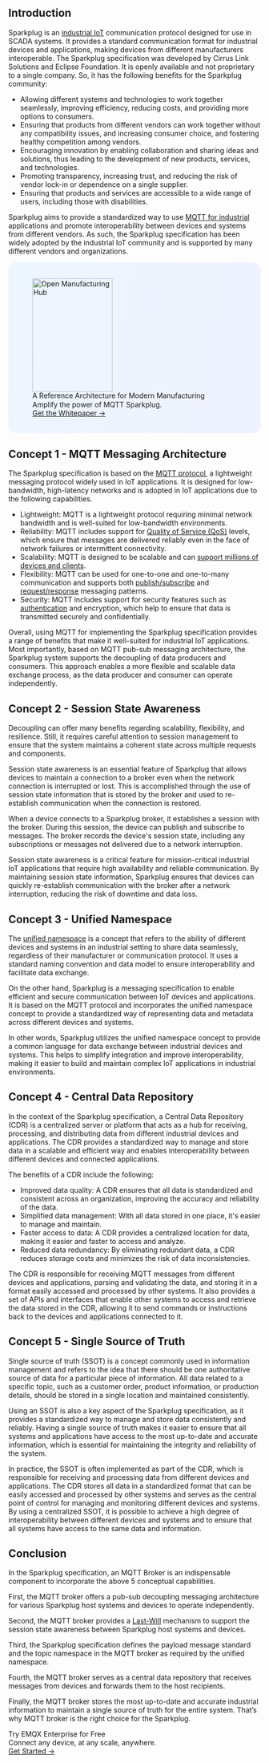 ## Introduction

Sparkplug is an [industrial IoT](https://www.emqx.com/en/blog/iiot-explained-examples-technologies-benefits-and-challenges) communication protocol designed for use in SCADA systems. It provides a standard communication format for industrial devices and applications, making devices from different manufacturers interoperable. The Sparkplug specification was developed by Cirrus Link Solutions and Eclipse Foundation. It is openly available and not proprietary to a single company. So, it has the following benefits for the Sparkplug community:

- Allowing different systems and technologies to work together seamlessly, improving efficiency, reducing costs, and providing more options to consumers.
- Ensuring that products from different vendors can work together without any compatibility issues, and increasing consumer choice, and fostering healthy competition among vendors.
- Encouraging innovation by enabling collaboration and sharing ideas and solutions, thus leading to the development of new products, services, and technologies.
- Promoting transparency, increasing trust, and reducing the risk of vendor lock-in or dependence on a single supplier.
- Ensuring that products and services are accessible to a wide range of users, including those with disabilities.

Sparkplug aims to provide a standardized way to use [MQTT for industrial](https://www.emqx.com/en/use-cases/industrial-iot) applications and promote interoperability between devices and systems from different vendors. As such, the Sparkplug specification has been widely adopted by the industrial IoT community and is supported by many different vendors and organizations.

<section
  class="promotion-pdf"
  style="border-radius: 16px; background: linear-gradient(102deg, #edf6ff 1.81%, #eff2ff 97.99%); padding: 32px 48px;"
>
  <div style="flex-shrink: 0;">
    <img loading="lazy" src="https://assets.emqx.com/images/0b88fa3cf1c98545e501e3b8073fdccc.png" alt="Open Manufacturing Hub" width="160" height="226">
  </div>
  <div>
    <div class="promotion-pdf__title" style="
    line-height: 1.2;
">
      A Reference Architecture for Modern Manufacturing
    </div>
    <div class="promotion-pdf__desc">
      Amplify the power of MQTT Sparkplug.
    </div>
    <a href="https://www.emqx.com/en/resources/open-manufacturing-hub-a-reference-architecture-for-industrial-iot?utm_campaign=embedded-open-manufacturing-hub&from=blog-5-key-concepts-for-mqtt-broker-in-sparkplug" class="button is-gradient">Get the Whitepaper →</a>
  </div>
</section>

## Concept 1 - MQTT Messaging Architecture

The Sparkplug specification is based on the [MQTT protocol](https://www.emqx.com/en/mqtt-guide), a lightweight messaging protocol widely used in IoT applications. It is designed for low-bandwidth, high-latency networks and is adopted in IoT applications due to the following capabilities.

- Lightweight: MQTT is a lightweight protocol requiring minimal network bandwidth and is well-suited for low-bandwidth environments.
- Reliability: MQTT includes support for [Quality of Service (QoS)](https://www.emqx.com/en/blog/introduction-to-mqtt-qos) levels, which ensure that messages are delivered reliably even in the face of network failures or intermittent connectivity.
- Scalability: MQTT is designed to be scalable and can [support millions of devices and clients](https://www.emqx.com/en/blog/reaching-100m-mqtt-connections-with-emqx-5-0).
- Flexibility: MQTT can be used for one-to-one and one-to-many communication and supports both [publish/subscribe](https://www.emqx.com/en/blog/mqtt-5-introduction-to-publish-subscribe-model) and [request/response](https://www.emqx.com/en/blog/mqtt5-request-response) messaging patterns.
- Security: MQTT includes support for security features such as [authentication](https://www.emqx.com/en/blog/securing-mqtt-with-username-and-password-authentication) and encryption, which help to ensure that data is transmitted securely and confidentially.

Overall, using MQTT for implementing the Sparkplug specification provides a range of benefits that make it well-suited for industrial IoT applications. Most importantly, based on MQTT pub-sub messaging architecture, the Sparkplug system supports the decoupling of data producers and consumers. This approach enables a more flexible and scalable data exchange process, as the data producer and consumer can operate independently.

## Concept 2 - Session State Awareness

Decoupling can offer many benefits regarding scalability, flexibility, and resilience. Still, it requires careful attention to session management to ensure that the system maintains a coherent state across multiple requests and components.

Session state awareness is an essential feature of Sparkplug that allows devices to maintain a connection to a broker even when the network connection is interrupted or lost. This is accomplished through the use of session state information that is stored by the broker and used to re-establish communication when the connection is restored.

When a device connects to a Sparkplug broker, it establishes a session with the broker. During this session, the device can publish and subscribe to messages. The broker records the device's session state, including any subscriptions or messages not delivered due to a network interruption.

Session state awareness is a critical feature for mission-critical industrial IoT applications that require high availability and reliable communication. By maintaining session state information, Sparkplug ensures that devices can quickly re-establish communication with the broker after a network interruption, reducing the risk of downtime and data loss.

## Concept 3 - Unified Namespace

The [unified namespace](https://www.emqx.com/en/blog/unified-namespace-next-generation-data-fabric-for-iiot) is a concept that refers to the ability of different devices and systems in an industrial setting to share data seamlessly, regardless of their manufacturer or communication protocol. It uses a standard naming convention and data model to ensure interoperability and facilitate data exchange.

On the other hand, Sparkplug is a messaging specification to enable efficient and secure communication between IoT devices and applications. It is based on the MQTT protocol and incorporates the unified namespace concept to provide a standardized way of representing data and metadata across different devices and systems.

In other words, Sparkplug utilizes the unified namespace concept to provide a common language for data exchange between industrial devices and systems. This helps to simplify integration and improve interoperability, making it easier to build and maintain complex IoT applications in industrial environments.

## Concept 4 - Central Data Repository

In the context of the Sparkplug specification, a Central Data Repository (CDR) is a centralized server or platform that acts as a hub for receiving, processing, and distributing data from different industrial devices and applications. The CDR provides a standardized way to manage and store data in a scalable and efficient way and enables interoperability between different devices and connected applications.

The benefits of a CDR include the following:

- Improved data quality: A CDR ensures that all data is standardized and consistent across an organization, improving the accuracy and reliability of the data.
- Simplified data management: With all data stored in one place, it's easier to manage and maintain.
- Faster access to data: A CDR provides a centralized location for data, making it easier and faster to access and analyze.
- Reduced data redundancy: By eliminating redundant data, a CDR reduces storage costs and minimizes the risk of data inconsistencies.

The CDR is responsible for receiving MQTT messages from different devices and applications, parsing and validating the data, and storing it in a format easily accessed and processed by other systems. It also provides a set of APIs and interfaces that enable other systems to access and retrieve the data stored in the CDR, allowing it to send commands or instructions back to the devices and applications connected to it.

## Concept 5 - Single Source of Truth

Single source of truth (SSOT) is a concept commonly used in information management and refers to the idea that there should be one authoritative source of data for a particular piece of information. All data related to a specific topic, such as a customer order, product information, or production details, should be stored in a single location and maintained consistently.

Using an SSOT is also a key aspect of the Sparkplug specification, as it provides a standardized way to manage and store data consistently and reliably. Having a single source of truth makes it easier to ensure that all systems and applications have access to the most up-to-date and accurate information, which is essential for maintaining the integrity and reliability of the system.

In practice, the SSOT is often implemented as part of the CDR, which is responsible for receiving and processing data from different devices and applications. The CDR stores all data in a standardized format that can be easily accessed and processed by other systems and serves as the central point of control for managing and monitoring different devices and systems. By using a centralized SSOT, it is possible to achieve a high degree of interoperability between different devices and systems and to ensure that all systems have access to the same data and information.

## Conclusion

In the Sparkplug specification, an MQTT Broker is an indispensable component to incorporate the above 5 conceptual capabilities. 

First, the MQTT broker offers a pub-sub decoupling messaging architecture for various Sparkplug host systems and devices to operate independently. 

Second, the MQTT broker provides a [Last-Will](https://www.emqx.com/en/blog/use-of-mqtt-will-message) mechanism to support the session state awareness between Sparkplug host systems and devices. 

Third, the Sparkplug specification defines the payload message standard and the topic namespace in the MQTT broker as required by the unified namespace. 

Fourth, the MQTT broker serves as a central data repository that receives messages from devices and forwards them to the host recipients. 

Finally, the MQTT broker stores the most up-to-date and accurate industrial information to maintain a single source of truth for the entire system. That’s why MQTT broker is the right choice for the Sparkplug.



<section class="promotion">
    <div>
        Try EMQX Enterprise for Free
      <div class="is-size-14 is-text-normal has-text-weight-normal">Connect any device, at any scale, anywhere.</div>
    </div>
    <a href="https://www.emqx.com/en/try?product=enterprise" class="button is-gradient px-5">Get Started →</a>
</section>
